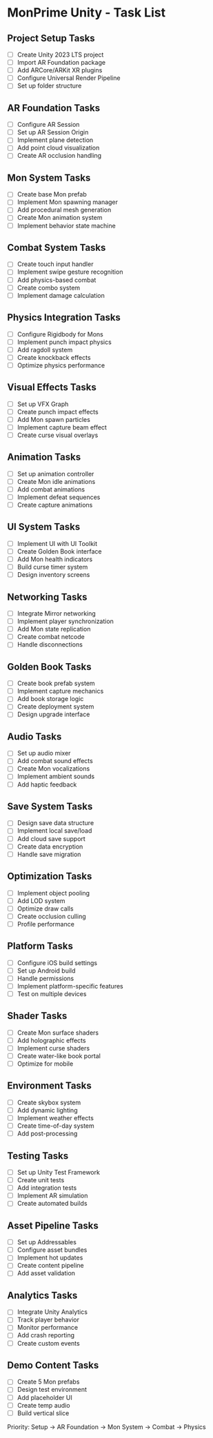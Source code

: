 # MonPrime Unity - Task List

## Project Setup Tasks
- [ ] Create Unity 2023 LTS project
- [ ] Import AR Foundation package
- [ ] Add ARCore/ARKit XR plugins  
- [ ] Configure Universal Render Pipeline
- [ ] Set up folder structure

## AR Foundation Tasks
- [ ] Configure AR Session
- [ ] Set up AR Session Origin
- [ ] Implement plane detection
- [ ] Add point cloud visualization
- [ ] Create AR occlusion handling

## Mon System Tasks
- [ ] Create base Mon prefab
- [ ] Implement Mon spawning manager
- [ ] Add procedural mesh generation
- [ ] Create Mon animation system
- [ ] Implement behavior state machine

## Combat System Tasks
- [ ] Create touch input handler
- [ ] Implement swipe gesture recognition
- [ ] Add physics-based combat
- [ ] Create combo system
- [ ] Implement damage calculation

## Physics Integration Tasks
- [ ] Configure Rigidbody for Mons
- [ ] Implement punch impact physics
- [ ] Add ragdoll system
- [ ] Create knockback effects
- [ ] Optimize physics performance

## Visual Effects Tasks
- [ ] Set up VFX Graph
- [ ] Create punch impact effects
- [ ] Add Mon spawn particles
- [ ] Implement capture beam effect
- [ ] Create curse visual overlays

## Animation Tasks
- [ ] Set up animation controller
- [ ] Create Mon idle animations
- [ ] Add combat animations
- [ ] Implement defeat sequences
- [ ] Create capture animations

## UI System Tasks
- [ ] Implement UI with UI Toolkit
- [ ] Create Golden Book interface
- [ ] Add Mon health indicators
- [ ] Build curse timer system
- [ ] Design inventory screens

## Networking Tasks
- [ ] Integrate Mirror networking
- [ ] Implement player synchronization
- [ ] Add Mon state replication
- [ ] Create combat netcode
- [ ] Handle disconnections

## Golden Book Tasks
- [ ] Create book prefab system
- [ ] Implement capture mechanics
- [ ] Add book storage logic
- [ ] Create deployment system
- [ ] Design upgrade interface

## Audio Tasks
- [ ] Set up audio mixer
- [ ] Add combat sound effects
- [ ] Create Mon vocalizations
- [ ] Implement ambient sounds
- [ ] Add haptic feedback

## Save System Tasks
- [ ] Design save data structure
- [ ] Implement local save/load
- [ ] Add cloud save support
- [ ] Create data encryption
- [ ] Handle save migration

## Optimization Tasks
- [ ] Implement object pooling
- [ ] Add LOD system
- [ ] Optimize draw calls
- [ ] Create occlusion culling
- [ ] Profile performance

## Platform Tasks
- [ ] Configure iOS build settings
- [ ] Set up Android build
- [ ] Handle permissions
- [ ] Implement platform-specific features
- [ ] Test on multiple devices

## Shader Tasks
- [ ] Create Mon surface shaders
- [ ] Add holographic effects
- [ ] Implement curse shaders
- [ ] Create water-like book portal
- [ ] Optimize for mobile

## Environment Tasks
- [ ] Create skybox system
- [ ] Add dynamic lighting
- [ ] Implement weather effects
- [ ] Create time-of-day system
- [ ] Add post-processing

## Testing Tasks
- [ ] Set up Unity Test Framework
- [ ] Create unit tests
- [ ] Add integration tests
- [ ] Implement AR simulation
- [ ] Create automated builds

## Asset Pipeline Tasks
- [ ] Set up Addressables
- [ ] Configure asset bundles
- [ ] Implement hot updates
- [ ] Create content pipeline
- [ ] Add asset validation

## Analytics Tasks
- [ ] Integrate Unity Analytics
- [ ] Track player behavior
- [ ] Monitor performance
- [ ] Add crash reporting
- [ ] Create custom events

## Demo Content Tasks
- [ ] Create 5 Mon prefabs
- [ ] Design test environment
- [ ] Add placeholder UI
- [ ] Create temp audio
- [ ] Build vertical slice

Priority: Setup → AR Foundation → Mon System → Combat → Physics